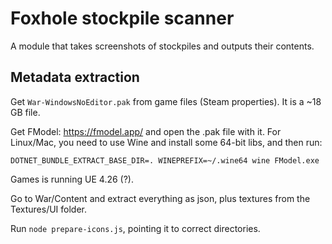 # Foxhole stockpile scanner

A module that takes screenshots of stockpiles and outputs their contents.

## Metadata extraction

Get `War-WindowsNoEditor.pak` from game files (Steam properties). It is a ~18 GB file.

Get FModel: https://fmodel.app/ and open the .pak file with it. For Linux/Mac, you need to use Wine and install some 64-bit libs, and then run:

```
DOTNET_BUNDLE_EXTRACT_BASE_DIR=. WINEPREFIX=~/.wine64 wine FModel.exe
```

Games is running UE 4.26 (?).

Go to War/Content and extract everything as json, plus textures from the Textures/UI folder.

Run `node prepare-icons.js`, pointing it to correct directories.
